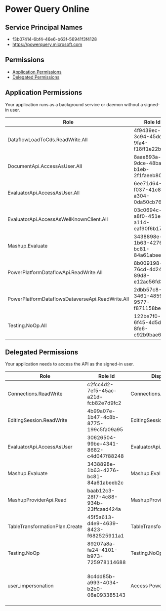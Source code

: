 # Power Query Online
## Service Principal Names
- f3b07414-6bf4-46e6-b63f-56941f3f4128
- https://powerquery.microsoft.com

 ## Permissions
- [Application Permissions](#application-permissions)
- [Delegated Permissions](#delegated-permissions)

## Application Permissions
Your application runs as a background service or daemon without a signed-in user.

| Role | Role Id | Display Name | Description |
|---|---|---|---|
| DataflowLoadToCds.ReadWrite.All | 4f9439ec-3c94-45dc-9fa4-f18ff1e22bc9 | DataflowLoadToCds.ReadWrite.All | DataflowLoadToCds.ReadWrite.All (Internal) |
| DocumentApi.AccessAsUser.All | 8aae893a-9dce-48ba-b1eb-2f1faeeb80a5 | DocumentApi.AccessAsUser.All | DocumentApi.AccessAsUser.All (Internal) |
| EvaluatorApi.AccessAsUser.All | 6ee71d64-f037-41c8-a304-0da50cb763e3 | EvaluatorApi.AccessAsUser.All | Gives the ability to call the api evaluator route with an S2S token and User and Tenant headers for the actual user |
| EvaluatorApi.AccessAsWellKnownClient.All | 03c0694c-a8f0-451e-a114-eaf90f6b178f | EvaluatorApi.AccessAsWellKnownClient.All | Declare the client as well known |
| Mashup.Evaluate | 3438898e-1b63-4276-bc81-84a61abeeb2c | Mashup.Evaluate | Evaluate M queries |
| PowerPlatformDataflowApi.ReadWrite.All | 8b009198-76cd-4d24-89d8-e12ac56fd300 | PowerPlatformDataflowApi.ReadWrite.All | Allow read and write access to Power Platform Dataflows public APIs using S2S app only token |
| PowerPlatformDataflowsDataverseApi.ReadWrite.All | 2dbb57c8-3461-4859-9577-f871158be1c7 | PowerPlatformDataflowsDataverseApi.ReadWrite.All | Allows Dataverse read and write access to Power Platform Dataflows using S2S app only token |
| Testing.NoOp.All | 122be7f0-6f45-4d5d-8fe6-c92b9bae636d | Testing.NoOp.All | Testing.NoOp.All (Internal) |

## Delegated Permissions
Your application needs to access the API as the signed-in user. 

| Role | Role Id | Display Name | Description |
|---|---|---|---|
| Connections.ReadWrite | c2fcc4d2-7ef5-45ac-a21d-fcb82e7d9fc2 | Connections.ReadWrite | Use and manage connections |
| EditingSession.ReadWrite | 4b99a07e-1b47-4c8b-8775-199c5fa09a95 | EditingSession.ReadWrite | Read and edit mashups |
| EvaluatorApi.AccessAsUser | 30626504-99be-4341-8682-c4d047f88248 | EvaluatorApi.AccessAsUser | Gives the ability to call the api evaluator route with a user token |
| Mashup.Evaluate | 3438898e-1b63-4276-bc81-84a61abeeb2c | Mashup.Evaluate | Evaluate M queries |
| MashupProviderApi.Read | baab12c3-28f7-4c88-934b-23ffcaad424a | MashupProviderApi.Read | Use the ManagedProvider API for readonly operations |
| TableTransformationPlan.Create | 45f5a613-d4e9-4639-8423-f682525911a1 | TableTransformationPlan.Create | Create a new table transformation plan |
| Testing.NoOp | 89207a8a-fa24-4101-b973-725978114688 | Testing.NoOp | Testing.NoOp (Internal) |
| user_impersonation | 8c4dd85b-a993-4034-b2b0-08e093385143 | Access Power Query Online | Allow the application to access Power Query Online on behalf of the signed-in user. |

